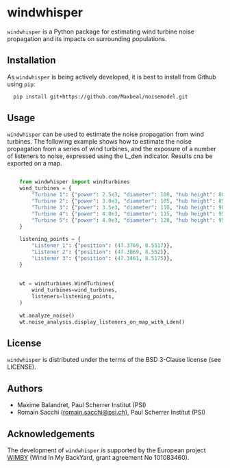 # windwhisper

``windwhisper`` is a Python package for estimating wind turbine 
noise propagation and its impacts on surrounding populations.

## Installation

As ``windwhisper`` is being actively developed, 
it is best to install from Github using ``pip``:

```bash
  pip install git+https://github.com/Maxbeal/noisemodel.git
```

## Usage

``windwhisper`` can be used to estimate the noise propagation from wind turbines. 
The following example shows how to estimate the noise propagation from a series of
wind turbines, and the exposure of a number of listeners to noise, expressed using
the L_den indicator. Results cna be exported on a map.

```python

    from windwhisper import windturbines
    wind_turbines = {   
        "Turbine 1": {"power": 2.5e3, "diameter": 100, "hub height": 80, "position": (47.5, 8.55)},
        "Turbine 2": {"power": 3.0e3, "diameter": 105, "hub height": 85, "position": (47.3869, 8.5517)},
        "Turbine 3": {"power": 3.5e3, "diameter": 110, "hub height": 90, "position": (47.3969, 8.5617)},
        "Turbine 4": {"power": 4.0e3, "diameter": 115, "hub height": 95, "position": (47.3869, 8.5317)},
        "Turbine 5": {"power": 4.0e3, "diameter": 120, "hub height": 95, "position": (47.34955801547433, 8.491580864126439)},
    }
    
    listening_points = {
        "Listener 1": {"position": (47.3769, 8.5517)},
        "Listener 2": {"position": (47.3869, 8.552)},
        "Listener 3": {"position": (47.3461, 8.5175)},
    }
    
    
    wt = windturbines.WindTurbines(
        wind_turbines=wind_turbines,
        listeners=listening_points,
    )
    
    wt.analyze_noise()
    wt.noise_analysis.display_listeners_on_map_with_Lden()
```

## License

``windwhisper`` is distributed under the terms of the BSD 3-Clause license (see LICENSE).

## Authors

* Maxime Balandret, Paul Scherrer Institut (PSI)
* Romain Sacchi (romain.sacchi@psi.ch), Paul Scherrer Institut (PSI)

## Acknowledgements
The development of `windwhisper` is supported by the European project
[WIMBY](https://cordis.europa.eu/project/id/101083460) (Wind In My BackYard, grant agreement No 101083460).
